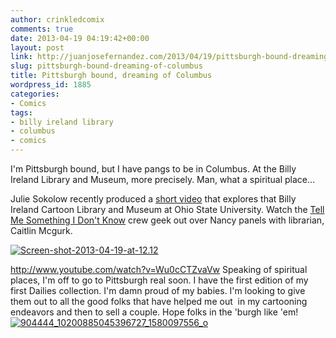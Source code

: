 ```yaml
---
author: crinkledcomix
comments: true
date: 2013-04-19 04:19:42+00:00
layout: post
link: http://juanjosefernandez.com/2013/04/19/pittsburgh-bound-dreaming-of-columbus/
slug: pittsburgh-bound-dreaming-of-columbus
title: Pittsburgh bound, dreaming of Columbus
wordpress_id: 1885
categories:
- Comics
tags:
- billy ireland library
- columbus
- comics
---
```


I'm Pittsburgh bound, but I have pangs to be in Columbus. At the Billy Ireland Library and Museum, more precisely. Man, what a spiritual place...

Julie Sokolow recently produced a [short video](http://www.youtube.com/watch?v=Wu0cCTZvaVw) that explores that Billy Ireland Cartoon Library and Museum at Ohio State University. Watch the [Tell Me Something I Don't Know](https://twitter.com/TMSIDKS) crew geek out over Nancy panels with librarian, Caitlin Mcgurk.

[![Screen-shot-2013-04-19-at-12.12](http://fernandezjuanjose.files.wordpress.com/2013/04/screen-shot-2013-04-19-at-12-12.gif)](http://fernandezjuanjose.files.wordpress.com/2013/04/screen-shot-2013-04-19-at-12-12.gif)

http://www.youtube.com/watch?v=Wu0cCTZvaVw
Speaking of spiritual places, I'm off to go to Pittsburgh real soon. I have the first edition of my first Dailies collection. I'm damn proud of my babies. I'm looking to give them out to all the good folks that have helped me out  in my cartooning endeavors and then to sell a couple. Hope folks in the 'burgh like 'em!
[![904444_10200885045396727_1580097556_o](http://fernandezjuanjose.files.wordpress.com/2013/04/904444_10200885045396727_1580097556_o1.jpg?w=590)](http://fernandezjuanjose.files.wordpress.com/2013/04/904444_10200885045396727_1580097556_o1.jpg)
